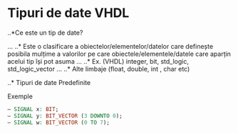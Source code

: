 # Tipuri de date VHDL

..*Ce este un tip de date?

...  ..* Este o clasificare a obiectelor/elementelor/datelor care definește posibila mulțime a valorilor pe care obiectele/elementele/datele care aparțin acelui tip își pot asuma
...  ..* Ex. (VHDL)  integer, bit, std_logic, std_logic_vector
...  ..* Alte limbaje (float, double, int , char etc)
 
..* Tipuri de date Predefinite


Exemple
```VHDL
– SIGNAL x: BIT;
– SIGNAL y: BIT_VECTOR (3 DOWNTO 0);
– SIGNAL w: BIT_VECTOR (0 TO 7);
```
